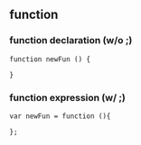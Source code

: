 ## function

### function declaration (w/o ;)
```
function newFun () {

}
```
### function expression (w/ ;)
```
var newFun = function (){

};
```
